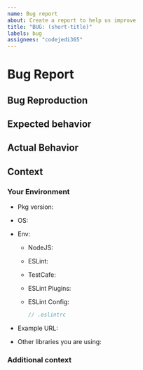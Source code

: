 ```yaml
---
name: Bug report
about: Create a report to help us improve
title: "BUG: (short-title)"
labels: bug
assignees: "codejedi365"
---
```


<!--
Ouch, sorry you ran into a bug.  Thank for taking the time to report it!
Please fill in as much of the template below as you’re able. The less
information the harder it is for us to resolve your problem.
-->

# Bug Report

<!--A clear and concise description of what the bug is. -->

## Bug Reproduction

<!--
Steps to reproduce the behavior:

1. Create a file with the contents:

  ```ts
  // Problematic case
  ```

2. Run eslint command: '...'
3. See error
-->

## Expected behavior

<!-- A clear and concise description of what you expected to happen. -->

## Actual Behavior

<!-- A clear and concise description of what actually happens
Include logs, screenshots and relevant details -->

## Context

<!-- A description of what were you trying to do and why -->

### Your Environment

-   Pkg version: <!-- Version in question where bug occurs -->
<!-- _please verify that the bug exists in the latest release_ -->
-   OS: <!-- Operating system you are using -->
-   Env: <!-- Runtime environment & relevant settings -->

    -   NodeJS: <!-- version -->
    -   ESLint: <!-- version -->
    -   TestCafe: <!-- version -->
    -   ESLint Plugins:
        <!-- Associated packages relevant to bug or environment -->
    -   ESLint Config:

        ```js
        // .eslintrc
        ```

-   Example URL: <!-- Any Links that can be relevant to paint your situation -->
-   Other libraries you are using:
<!-- Relevant libraries that could cause a conflict or you require -->

### Additional context

<!-- Add any other context about the problem here. -->
